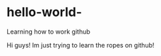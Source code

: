 # hello-world-

Learning how to work github 

Hi guys! Im just trying to learn the ropes on github! 
